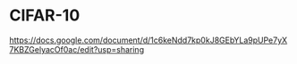 # CIFAR-10
 https://docs.google.com/document/d/1c6keNdd7kp0kJ8GEbYLa9pUPe7yX7KBZGelyacOf0ac/edit?usp=sharing
 